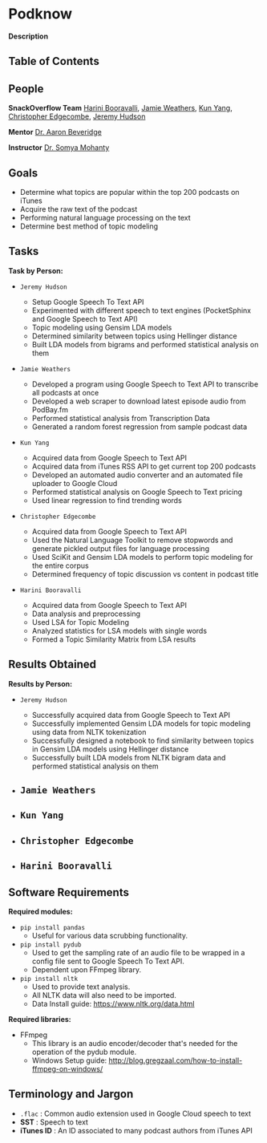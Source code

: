 # Podknow
**Description**

## Table of Contents

 ## People
 **SnackOverflow Team** [Harini Booravalli](https://github.com/HariniBooravalli), [Jamie Weathers](https://github.com/jwthrs), [Kun Yang](https://github.com/kunyang6), [Christopher Edgecombe](https://github.com/credgeco), [Jeremy Hudson](https://github.com/JeremyHudson43)

 **Mentor** [Dr. Aaron Beveridge](https://github.com/aabeveridge)

 **Instructor** [Dr. Somya Mohanty](https://github.com/somyamohanty)

 ## Goals
- Determine what topics are popular within the top 200 podcasts on iTunes 
- Acquire the raw text of the podcast
- Performing natural language processing on the text
- Determine best method of topic modeling
     
 ## Tasks
 
   **Task by Person:**
  - ``Jeremy Hudson``
     - Setup Google Speech To Text API
     - Experimented with different speech to text engines (PocketSphinx and Google Speech to Text API)
     - Topic modeling using Gensim LDA models 
     - Determined similarity between topics using Hellinger distance
     - Built LDA models from bigrams and performed statistical analysis on them 
     
  - ``Jamie Weathers``
     - Developed a program using Google Speech to Text API to transcribe all podcasts at once 
     - Developed a web scraper to download latest episode audio from PodBay.fm
     - Performed statistical analysis from Transcription Data
     - Generated a random forest regression from sample podcast data 
     
  - ``Kun Yang``
     - Acquired data from Google Speech to Text API 
     - Acquired data from iTunes RSS API to get current top 200 podcasts 
     - Developed an automated audio converter and an automated file uploader to Google Cloud
     - Performed statistical analysis on Google Speech to Text pricing 
     - Used linear regression to find trending words 
     
      
  - ``Christopher Edgecombe``
     - Acquired data from Google Speech to Text API 
     - Used the Natural Language Toolkit to remove stopwords and generate pickled output files for language processing 
     - Used SciKit and Gensim LDA models to perform topic modeling for the entire corpus
     - Determined frequency of topic discussion vs content in podcast title 
     
  - ``Harini Booravalli``
     - Acquired data from Google Speech to Text API 
     - Data analysis and preprocessing 
     - Used LSA for Topic Modeling
     - Analyzed statistics for LSA models with single words 
     - Formed a Topic Similarity Matrix from LSA results 
     
 ## Results Obtained 
**Results by Person:**
  - ``Jeremy Hudson``
  
     - Successfully acquired data from Google Speech to Text API 
     - Successfully implemented Gensim LDA models for topic modeling using data from NLTK tokenization  
     - Successfully designed a notebook to find similarity between topics in Gensim LDA models using Hellinger distance
     - Successfully built LDA models from NLTK bigram data and performed statistical analysis on them 
     
  - ``Jamie Weathers``
     - 

     
  - ``Kun Yang``
     - 

      
  - ``Christopher Edgecombe``
     - 

     
  - ``Harini Booravalli``
     -

     
 ## Software Requirements
**Required modules:**
  - ``pip install pandas``
     - Useful for various data scrubbing functionality.
  - ``pip install pydub``
     - Used to get the sampling rate of an audio file to be wrapped in a config file sent to Google Speech To Text API.
     - Dependent upon FFmpeg library.
  - ``pip install nltk``
     - Used to provide text analysis.
     - All NLTK data will also need to be imported.
     - Data Install guide: https://www.nltk.org/data.html     
     
 **Required libraries:**
  - FFmpeg
     - This library is an audio encoder/decoder that's needed for the operation of the pydub module.
     - Windows Setup guide: http://blog.gregzaal.com/how-to-install-ffmpeg-on-windows/

 ## Terminology and Jargon
  - ``.flac`` : Common audio extension used in Google Cloud speech to text
  - **SST** : Speech to text
  - **iTunes ID** : An ID associated to many podcast authors from iTunes API
